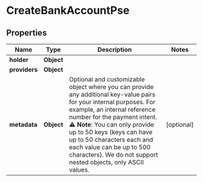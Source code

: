 

# CreateBankAccountPse


## Properties

| Name | Type | Description | Notes |
|------------ | ------------- | ------------- | -------------|
|**holder** | **Object** |  |  |
|**providers** | **Object** |  |  |
|**metadata** | **Object** | Optional and customizable object where you can provide any additional key-value pairs for your internal purposes. For example, an internal reference number for the payment intent.  ⚠️ **Note**: You can only provide up to 50 keys (keys can have up to 50 characters each and each value can be up to 500 characters). We do not support nested objects, only ASCII values. |  [optional] |



